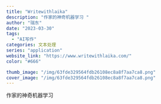 ```yaml
---
title: "Writewithlaika"
description: "作家的神奇机器学习 "
author: "瑞东"
date: "2023-03-30"
tags:
  - "AI写作"
categories: 文本处理
series: "application"
website_link: "https://www.writewithlaika.com/"
color: "#666"

thumb_image: "/img/63fde329564fdb26108ec8a8f7aa7ca8.png"
cover_image: "/img/63fde329564fdb26108ec8a8f7aa7ca8.png"
---
```


作家的神奇机器学习 